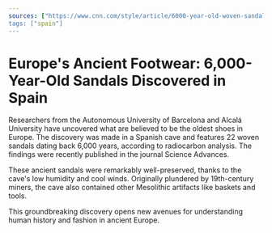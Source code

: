 ```yaml
---
sources: ["https://www.cnn.com/style/article/6000-year-old-woven-sandals-spain-intl-scli-scn/index.html", https://www.bbc.co.uk/news/world-europe-66956483"]
tags: ["spain"]
---
```


# Europe's Ancient Footwear: 6,000-Year-Old Sandals Discovered in Spain

Researchers from the Autonomous University of Barcelona and Alcalá University have uncovered what are believed to be the oldest shoes in Europe. The discovery was made in a Spanish cave and features 22 woven sandals dating back 6,000 years, according to radiocarbon analysis. The findings were recently published in the journal Science Advances.

These ancient sandals were remarkably well-preserved, thanks to the cave's low humidity and cool winds. Originally plundered by 19th-century miners, the cave also contained other Mesolithic artifacts like baskets and tools.

This groundbreaking discovery opens new avenues for understanding human history and fashion in ancient Europe.
